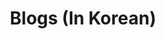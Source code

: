 ---
layout: category
taxonomy: Blogs_Korean
title: Blogs (In Korean)
permalink: "/Blogs_Korean/"
author_profile: true
---